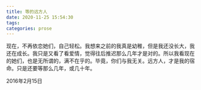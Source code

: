 ```yaml
---
title: 等的远方人
date: 2020-11-25 15:54:30
tags:
categories: prose
---
```

现在，不再依恋她们，自己轻松。我想来之前的我真是幼稚，但是我还没长大，我还在成长。<!--more-->我只是又看了看爱情，觉得往后推迟那么几年才是对的。所以我看现在的她们，也是无所谓的，满不在乎的。毕竟，你们与我无关。远方人，才是我的宿命。只是还要等那么几年，或几十年。

2016年2月15日
